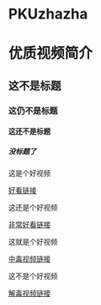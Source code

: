 # PKUzhazha<!DOCTYPE html>
<html lang="zh-cn">
    <head>
        <meta charset="utf-8"/>
        <title>我的第一个网页</title>
    </head>
    <body>
        <h1>优质视频简介</h1>
        <h2>这不是标题</h2>
        <h3>这仍不是标题</h3>
        <h4>这还不是标题</h4>
        <h5>没标题了</h4>
        <p>这是个好视频</p>
        <a href="https://www.bilibili.com/video/BV1us41137Fd?from=search&seid=18345474380186707691&spm_id_from=333.337.0.0">好看链接</a>
        <p>这还是个好视频</p>
        <a href="https://www.bilibili.com/video/BV1fx411e7Dr?from=search&seid=338903368952873432&spm_id_from=333.337.0.0">非常好看链接</a>
        <p>这就是个好视频</p>
        <a href="https://www.bilibili.com/video/BV18W41167g4/?spm_id_from=333.788.recommend_more_video.0">中毒视频链接</a>
        <p>这不是个好视频</p>
        <a href="https://www.bilibili.com/video/BV17x411w7KC">解毒视频链接</a>
    </body>
</html>
